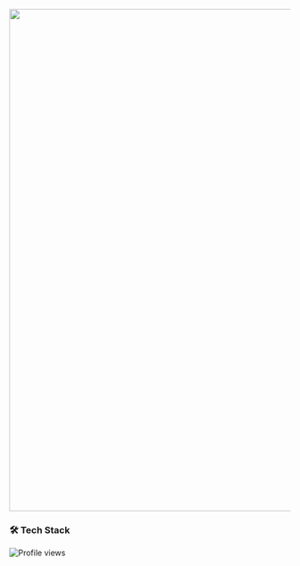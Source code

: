 <p align="center">
  <img width="900" src="https://github.com/Ivanovic346/Ivanovic346/blob/main/1616094691_14340_hd-_online-video-cutter.com_-_1_.gif">
</p>

### 🛠  Tech Stack

![Profile views](https://img.shields.io/static/v1?style=for-the-badge&label=&message=Html%2BCSS3&BSASS%2BC#&color=0d1117)

